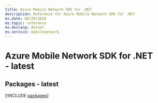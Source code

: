 ```yaml
---
title: Azure Mobile Network SDK for .NET
description: Reference for Azure Mobile Network SDK for .NET
ms.date: 08/29/2024
ms.topic: reference
ms.devlang: dotnet
ms.service: mobilenetwork
---
```

# Azure Mobile Network SDK for .NET - latest
## Packages - latest
[!INCLUDE [packages](mobile-network-index.md)]